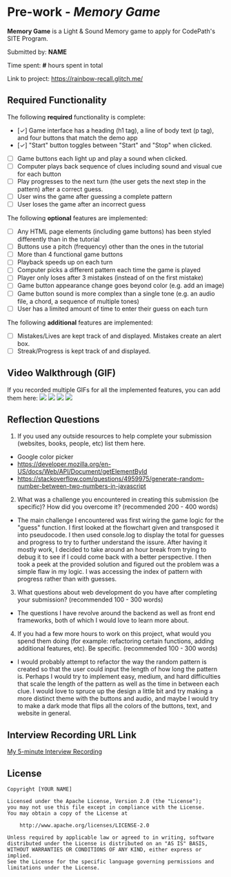 # Pre-work - *Memory Game*

**Memory Game** is a Light & Sound Memory game to apply for CodePath's SITE Program. 

Submitted by: **NAME**

Time spent: **#** hours spent in total

Link to project: https://rainbow-recall.glitch.me/

## Required Functionality

The following **required** functionality is complete:

* [✓] Game interface has a heading (h1 tag), a line of body text (p tag), and four buttons that match the demo app
* [✓] "Start" button toggles between "Start" and "Stop" when clicked. 
* [ ] Game buttons each light up and play a sound when clicked. 
* [ ] Computer plays back sequence of clues including sound and visual cue for each button
* [ ] Play progresses to the next turn (the user gets the next step in the pattern) after a correct guess. 
* [ ] User wins the game after guessing a complete pattern
* [ ] User loses the game after an incorrect guess

The following **optional** features are implemented:

* [ ] Any HTML page elements (including game buttons) has been styled differently than in the tutorial
* [ ] Buttons use a pitch (frequency) other than the ones in the tutorial
* [ ] More than 4 functional game buttons
* [ ] Playback speeds up on each turn
* [ ] Computer picks a different pattern each time the game is played
* [ ] Player only loses after 3 mistakes (instead of on the first mistake)
* [ ] Game button appearance change goes beyond color (e.g. add an image)
* [ ] Game button sound is more complex than a single tone (e.g. an audio file, a chord, a sequence of multiple tones)
* [ ] User has a limited amount of time to enter their guess on each turn

The following **additional** features are implemented:

- [ ] Mistakes/Lives are kept track of and displayed. Mistakes create an alert box.
- [ ] Streak/Progress is kept track of and displayed.

## Video Walkthrough (GIF)

If you recorded multiple GIFs for all the implemented features, you can add them here:
![](gif1-link-here)
![](gif2-link-here)
![](gif3-link-here)
![](gif4-link-here)

## Reflection Questions
1. If you used any outside resources to help complete your submission (websites, books, people, etc) list them here. 
- Google color picker
- https://developer.mozilla.org/en-US/docs/Web/API/Document/getElementById
- https://stackoverflow.com/questions/4959975/generate-random-number-between-two-numbers-in-javascript


2. What was a challenge you encountered in creating this submission (be specific)? How did you overcome it? (recommended 200 - 400 words) 
- The main challenge I encountered was first wiring the game logic for the "guess" function. I first looked at the flowchart given and transposed it into pseudocode. I then used console.log to display the total for guesses and progress to try to further understand the issure. After having it mostly work, I decided to take around an hour break from trying to debug it to see if I could come back with a better perspective. I then took a peek at the provided solution and figured out the problem was a simple flaw in my logic. I was accessing the index of pattern with progress rather than with guesses. 

3. What questions about web development do you have after completing your submission? (recommended 100 - 300 words) 
- The questions I have revolve around the backend as well as front end frameworks, both of which I would love to learn more about. 

4. If you had a few more hours to work on this project, what would you spend them doing (for example: refactoring certain functions, adding additional features, etc). Be specific. (recommended 100 - 300 words) 
- I would probably attempt to refactor the way the random pattern is created so that the user could input the length of how long the pattern is. Perhaps I would try to  implement easy, medium, and hard difficulties that scale the length of the pattern as well as the time in between each clue. I would love to spruce up the design a little bit and try making a more distinct theme with the buttons and audio, and maybe I would try to make a dark mode that flips all the colors of the buttons, text, and website in general. 



## Interview Recording URL Link

[My 5-minute Interview Recording](your-link-here)


## License

    Copyright [YOUR NAME]

    Licensed under the Apache License, Version 2.0 (the "License");
    you may not use this file except in compliance with the License.
    You may obtain a copy of the License at

        http://www.apache.org/licenses/LICENSE-2.0

    Unless required by applicable law or agreed to in writing, software
    distributed under the License is distributed on an "AS IS" BASIS,
    WITHOUT WARRANTIES OR CONDITIONS OF ANY KIND, either express or implied.
    See the License for the specific language governing permissions and
    limitations under the License.
